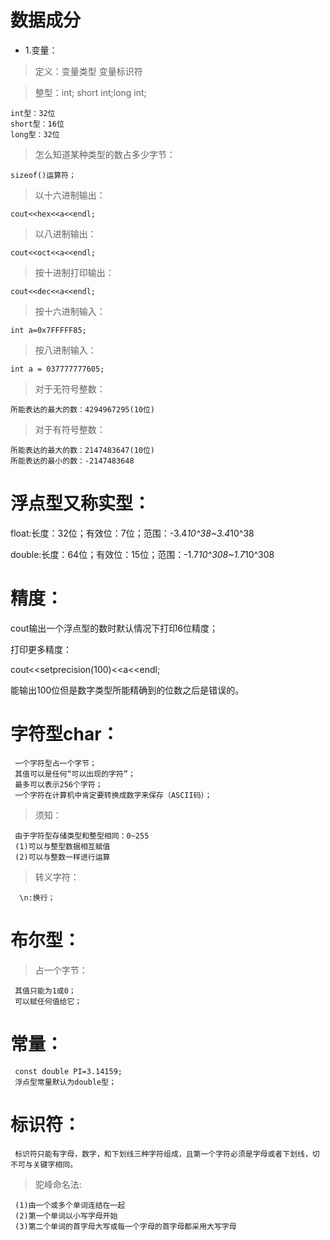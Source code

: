 # 数据成分
* 1.变量：
> 定义：变量类型 变量标识符

> 整型：int; short int;long int;

    int型：32位
    short型：16位
    long型：32位

> 怎么知道某种类型的数占多少字节：

    sizeof()运算符；

> 以十六进制输出：

    cout<<hex<<a<<endl;

> 以八进制输出：

    cout<<oct<<a<<endl;

> 按十进制打印输出：

    cout<<dec<<a<<endl;

> 按十六进制输入：

    int a=0x7FFFFF85;

> 按八进制输入：

    int a = 037777777605;

> 对于无符号整数：

    所能表达的最大的数：4294967295(10位)

> 对于有符号整数：

    所能表达的最大的数：2147483647(10位)
    所能表达的最小的数：-2147483648

# 浮点型又称实型：

  float:长度：32位；有效位：7位；范围：-3.4*10^38~3.4*10^38

  double:长度：64位；有效位：15位；范围：-1.7*10^308~1.7*10^308

# 精度：

  cout输出一个浮点型的数时默认情况下打印6位精度；

  打印更多精度：

  cout<<setprecision(100)<<a<<endl;

  能输出100位但是数字类型所能精确到的位数之后是错误的。

# 字符型char：

     一个字符型占一个字节；
     其值可以是任何“可以出现的字符”；
     最多可以表示256个字符；
     一个字符在计算机中肯定要转换成数字来保存（ASCII码）；

> 须知：

     由于字符型存储类型和整型相同：0~255
     (1)可以与整型数据相互赋值
     (2)可以与整数一样进行运算

> 转义字符：

      \n:换行；   

# 布尔型：

> 占一个字节：

     其值只能为1或0；
     可以赋任何值给它；

# 常量：

     const double PI=3.14159;
     浮点型常量默认为double型；

# 标识符：

     标识符只能有字母，数字，和下划线三种字符组成，且第一个字符必须是字母或者下划线，切不可与关键字相同。

> 驼峰命名法:

     (1)由一个或多个单词连结在一起
     (2)第一个单词以小写字母开始
     (3)第二个单词的首字母大写或每一个字母的首字母都采用大写字母
